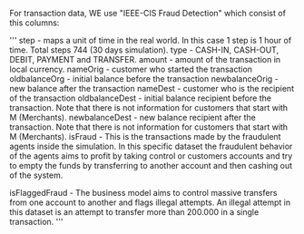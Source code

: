 For transaction data, WE use "IEEE-CIS Fraud Detection" which consist of this columns:

'''
step - maps a unit of time in the real world. In this case 1 step is 1 hour of time. Total steps 744 (30 days simulation).
type - CASH-IN, CASH-OUT, DEBIT, PAYMENT and TRANSFER.
amount - amount of the transaction in local currency.
nameOrig - customer who started the transaction
oldbalanceOrg - initial balance before the transaction
newbalanceOrig - new balance after the transaction
nameDest - customer who is the recipient of the transaction
oldbalanceDest - initial balance recipient before the transaction. Note that there is not information for customers that start with M (Merchants).
newbalanceDest - new balance recipient after the transaction. Note that there is not information for customers that start with M (Merchants).
isFraud - This is the transactions made by the fraudulent agents inside the simulation. In this specific dataset the fraudulent behavior of 
        the agents aims to profit by taking control or customers accounts and try to empty the funds by transferring to 
        another account and then cashing out of the system.

isFlaggedFraud - The business model aims to control massive transfers from one account to another and flags illegal attempts. 
    An illegal attempt in this dataset is an attempt to transfer more than 200.000 in a single transaction.
'''
